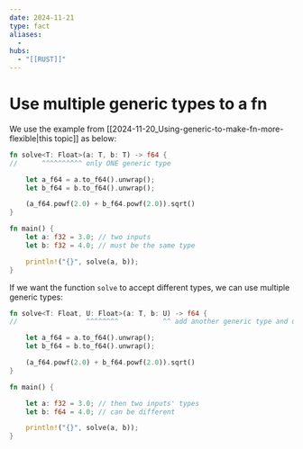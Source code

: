 ```yaml
---
date: 2024-11-21
type: fact
aliases:
  -
hubs:
  - "[[RUST]]"
---
```


# Use multiple generic types to a fn

We use the example from [[2024-11-20_Using-generic-to-make-fn-more-flexible|this topic]] as below:

```rust
fn solve<T: Float>(a: T, b: T) -> f64 {
//      ^^^^^^^^^^ only ONE generic type

    let a_f64 = a.to_f64().unwrap();
    let b_f64 = b.to_f64().unwrap();

    (a_f64.powf(2.0) + b_f64.powf(2.0)).sqrt()
}

fn main() {
    let a: f32 = 3.0; // two inputs
    let b: f32 = 4.0; // must be the same type

    println!("{}", solve(a, b));
}

```

If we want the function `solve` to accept different types, we can use multiple generic types:

```rust
fn solve<T: Float, U: Float>(a: T, b: U) -> f64 {
//                 ^^^^^^^^           ^^ add another generic type and use it

    let a_f64 = a.to_f64().unwrap();
    let b_f64 = b.to_f64().unwrap();

    (a_f64.powf(2.0) + b_f64.powf(2.0)).sqrt()
}

fn main() {

    let a: f32 = 3.0; // then two inputs' types
    let b: f64 = 4.0; // can be different

    println!("{}", solve(a, b));
}
```
